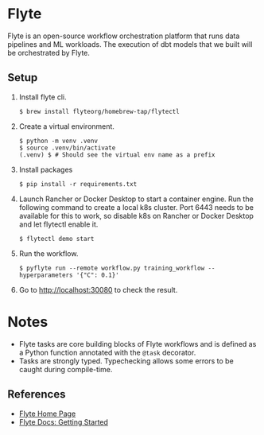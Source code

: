 # Flyte

Flyte is an open-source workflow orchestration platform that runs data pipelines and ML workloads. The execution of dbt models that we built will be orchestrated by Flyte.

## Setup

1. Install flyte cli.

   ```shell
   $ brew install flyteorg/homebrew-tap/flytectl
   ```

1. Create a virtual environment.

   ```shell
   $ python -m venv .venv
   $ source .venv/bin/activate
   (.venv) $ # Should see the virtual env name as a prefix
   ```

1. Install packages

   ```shell
   $ pip install -r requirements.txt
   ```

1. Launch Rancher or Docker Desktop to start a container engine. Run the following command to create a local k8s cluster. Port 6443 needs to be available for this to work, so disable k8s on Rancher or Docker Desktop and let flytectl enable it. 

   ```shell
   $ flytectl demo start
   ```

1. Run the workflow.

   ```shell
   $ pyflyte run --remote workflow.py training_workflow --hyperparameters '{"C": 0.1}'
   ```
   
1. Go to <http://localhost:30080> to check the result.

# Notes

* Flyte tasks are core building blocks of Flyte workflows and is defined as a Python function annotated with the `@task` decorator.
* Tasks are strongly typed. Typechecking allows some errors to be caught during compile-time.

## References

* [Flyte Home Page](https://flyte.org/)
* [Flyte Docs: Getting Started](https://docs.flyte.org/projects/cookbook/en/latest/index.html)
